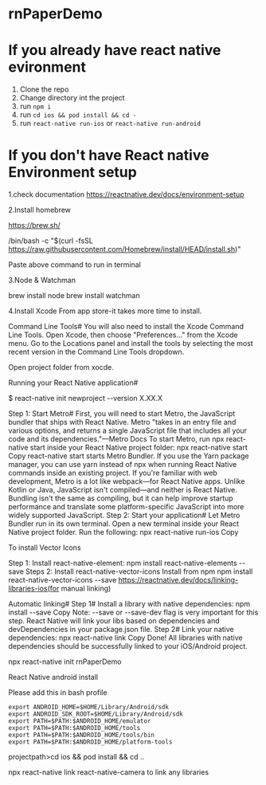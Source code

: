 # rnPaperDemo
# If you already have react native evironment
1. Clone the repo
2. Change directory int the project
3. run `npm i`
4. run `cd ios && pod install && cd -`
5. run `react-native run-ios` or `react-native run-android`

# If you don't have React native Environment setup
1.check documentation
https://reactnative.dev/docs/environment-setup

2.Install homebrew

https://brew.sh/

/bin/bash -c "$(curl -fsSL https://raw.githubusercontent.com/Homebrew/install/HEAD/install.sh)"

Paste above command to run in terminal

3.Node & Watchman

brew install node
brew install watchman

4.Install Xcode
From app store-it takes more time to install.

Command Line Tools#
You will also need to install the Xcode Command Line Tools. Open Xcode, then choose "Preferences..." from the Xcode menu. Go to the Locations panel and install the tools by selecting the most recent version in the Command Line Tools dropdown.


Open project folder from xocde.

Running your React Native application#

$ react-native init newproject --version X.XX.X

Step 1: Start Metro#
First, you will need to start Metro, the JavaScript bundler that ships with React Native. Metro "takes in an entry file and various options, and returns a single JavaScript file that includes all your code and its dependencies."—Metro Docs
To start Metro, run npx react-native start inside your React Native project folder:
npx react-native start
Copy
react-native start starts Metro Bundler.
If you use the Yarn package manager, you can use yarn instead of npx when running React Native commands inside an existing project.
If you're familiar with web development, Metro is a lot like webpack—for React Native apps. Unlike Kotlin or Java, JavaScript isn't compiled—and neither is React Native. Bundling isn't the same as compiling, but it can help improve startup performance and translate some platform-specific JavaScript into more widely supported JavaScript.
Step 2: Start your application#
Let Metro Bundler run in its own terminal. Open a new terminal inside your React Native project folder. Run the following:
npx react-native run-ios
Copy

To install Vector Icons


Step 1: Install react-native-element:
npm install react-native-elements --save
Steps 2: Install react-native-vector-icons Install from npm
npm install react-native-vector-icons --save
https://reactnative.dev/docs/linking-libraries-ios(for manual linking)

​​Automatic linking#
Step 1#
Install a library with native dependencies:
npm install <library-with-native-dependencies> --save
Copy
Note: --save or --save-dev flag is very important for this step. React Native will link your libs based on dependencies and devDependencies in your package.json file.
Step 2#
Link your native dependencies:
npx react-native link
Copy
Done! All libraries with native dependencies should be successfully linked to your iOS/Android project.

npx react-native init rnPaperDemo
                                                          


React Native android install

Please add this in bash profile
```
export ANDROID_HOME=$HOME/Library/Android/sdk 
export ANDROID_SDK_ROOT=$HOME/Library/Android/sdk
export PATH=$PATH:$ANDROID_HOME/emulator
export PATH=$PATH:$ANDROID_HOME/tools
export PATH=$PATH:$ANDROID_HOME/tools/bin
export PATH=$PATH:$ANDROID_HOME/platform-tools
```



projectpath>cd ios && pod install && cd ..  

npx react-native link react-native-camera to link any libraries
